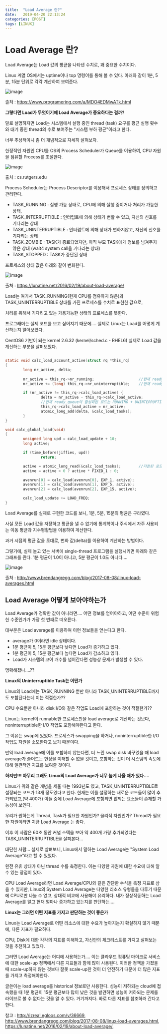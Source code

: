 ```yaml
---
title:  "Load Average 란?"
date:   2019-04-20 22:13:24
categories: [POST]
tags: [LINUX]
---
```


# Load Average 란?

Load Average는 Load 값의 평균을 나타낸 수치로, 꽤 중요한 수치이다.

Linux 계열 OS에서는 uptime이나 top 명령어를 통해 볼 수 있다. 아래와 같이  1분, 5분, 15분 단위로 각각 계산하여 보여준다.

![image](/images/post/linux-loadAverage/1.jpg)

출처 : <https://www.programering.com/a/MDO4EDMwATk.html>

**그렇다면 Load가 무엇이기에 Load Average가 중요하다는 걸까?**

말로 설명하자면 Load는 시스템에서 실행 중인 thread (task) 요구를 평균 실행 횟수 와 대기 중인 thread의 수로 보여주는 "시스템 부하 평균"이라고 한다.

너무 추상적이니 좀 더 개념적으로 자세히 살펴보자.

한정적인 자원인 CPU를 OS의 Process Scheduler가 Queue를 이용하여, CPU 자원을 점유할 Process를 조절한다.

![image](/images/post/linux-loadAverage/2.png)

출처 : cs.rutgers.edu

Process Scheduler는 Process Descriptor를 이용해서 프로세스 상태를 정의하고 관리한다.

* TASK_RUNNING : 실행 가능 상태로, CPU에 의해 실행 중이거나 처리가 가능한 상태,
* TASK_INTERRUPTIBLE : 인터럽트에 의해 상태가 변할 수 있고, 자신의 신호를 기다리는 상태 
* TASK_UNINTERRUPTIBLE : 인터럽트에 의해 상태가 변하지않고, 자신의 신호를 기다리는 상태 
* TASK_ZOMBIE : TASK가 종료되었지만, 아직 부모 TASK에게 정보를 넘겨주지 않은 상태 (wait4 system call을 기다리는 상태)
* TASK_STOPPED : TASK가 중단된 상태

프로세스의 상태 값은 아래와 같이 변화한다.

![image](/images/post/linux-loadAverage/3.png)

출처 : <https://lunatine.net/2016/02/19/about-load-average/>

Load는 여기서 TASK_RUNNING(현재 CPU를 점유하지 않은)과 TASK_UNINTERRUPTIBLE 상태를 가진 프로세스를 수치로 표현한 값으로,

처리를 위해서 기다리고 있는 가용가능한 상태의 프로세스를 뜻한다.


프로그래머는 실제 코드를 보고 싶어지기 때문에.... 실제로 Linux는 Load를 어떻게 계산하는지 알아보았다.

CentOS6 기반이 되는 kernel 2.6.32 (kernel/sched.c - RHEL6) 실제로 Load 값을 계산하는 부분을 살펴보았다.

``` c

static void calc_load_account_active(struct rq *this_rq)
{
        long nr_active, delta;
		
        nr_active = this_rq->nr_running;					//현재 ready_queue의 TASK_RUNNING
        nr_active += (long) this_rq->nr_uninterruptible;	//현재 ready_queue의 TASK_UNINTERRUPTIBLE

        if (nr_active != this_rq->calc_load_active) {
                delta = nr_active - this_rq->calc_load_active;
           		//현재 ready_queue의 활성화된 로드는 RUNNING + UNINTERRUPTIBLE
                this_rq->calc_load_active = nr_active;		
                atomic_long_add(delta, &calc_load_tasks);
        }
}

void calc_global_load(void)
{
        unsigned long upd = calc_load_update + 10;
        long active;

        if (time_before(jiffies, upd))
                return;

        active = atomic_long_read(&calc_load_tasks);		//저장된 로드 값을 가져온 후 계산
        active = active > 0 ? active * FIXED_1 : 0;

        avenrun[0] = calc_load(avenrun[0], EXP_1, active);
        avenrun[1] = calc_load(avenrun[1], EXP_5, active);
        avenrun[2] = calc_load(avenrun[2], EXP_15, active);

        calc_load_update += LOAD_FREQ;
}


```

Load Average를 실제로 구현한 코드를 보니, 1분, 5분, 15분의 평균은 구라였다.

사실 모든 Load 값을 저장하고 평균을 낼 수 없기에 통계학이나 주식에서 자주 사용되는 이동 평균과 지수평활법을 이용하여 계산한다.

과거 시점의 평균 값을 토대로, 변화 값(delta)를 이용하여 계산하는 방법이다. 

그렇기에, 실제 놀고 있는 서버에 single-thread 프로그램을 실행시키면 아래와 같은 그래프를 띈다. 1분 평균이 1.0이 아니고, 5분 평균이 1.0도 아니다....

![image](/images/post/linux-loadAverage/5.png)

출처 : <http://www.brendangregg.com/blog/2017-08-08/linux-load-averages.html>

## Load Average 어떻게 보아야하는가

Load Average가 정확한 값이 아니라면.... 어떤 정보를 얻어야하고, 어떤 수준이 위험한 수준인가가 가장 첫 번째로 떠오른다.

대부분은 Load average를 이용하여 이런 정보들을 얻는다고 한다.

* average가 0이라면 idle 상태이다. 
* 1분 평균이 5, 15분 평균보다 낮다면 Load가 증가하고 있다.
* 1분 평균이 5, 15분 평균보다 높다면 Load가 감소하고 있다.
* Load가 시스템의 코어 개수를 넘어간다면 성능상 문제가 발생할 수 있다.



명확해졌나....??

**Linux의 Uninterruptible Task는 어떤가**

Linux의 Load에는 TASK_RUNNING 뿐만 아니라 TASK_UNINTERRUPTIBLE까지도 포함된다는데 이는 적절한가??

CPU 수요뿐만 아니라 disk I/O와 같은 작업도 Load에 포함하는 것이 적절한가??

Linux는 kernel이 runnable한 프로세스만을 load average로 계산하는 것보다, noninterruptible한 I/O 작업도 포함해야한다고 한다.

그 이유는 swap에 있었다. 프로세스가 swapping을 하거나, noninterruptible한 I/O 작업도 자원을 소모한다고 보기 때문이다.

만약 load average에 이를 포함하지 않는다면, 더 느린 swap disk 바꾸었을 때 load average가 줄어드는 현상을 이해할 수 없을 것이고, 포함하는 것이 더 시스템의 속도에 대해 일관적인 지표를 보여줄 것이다. 

**하지만!!! 아무리 그래도 Linux의 Load Average가 너무 높게 나올 때가 있다....**

Linux가 위와 같은 개념을 세울 때는 1993년도 였고, TASK_UNINTERRUPTIBLE로 설정되는 코드가 13개 정도였다고 한다. 현재는 이를 설정하는 새로운 코드들이 많이 추가되었고,(약 400개) 이들 중에 Load Average에 포함되면 않되는 요소들이 존재할 가능성이 보인다.

우리가 원하는게 Thread, Task가 필요한 자원인가? 물리적 자원인가? Thread가 필요한 자원이라면 지금 Load Average 는 좋다.

이후 이 사람은 60초 동안 커널 스택을 보아 약 400개 가량 추가되었다는 TASK_UNINTERRUPTIBLE을 살펴본다...

대단한 사람... 실제로 살펴보니, Linux에서 말하는 Load Average는 "System Load Average"라고 할 수 있었다.

완전 유휴 상태가 아닌 thread 수를 측정한다. 이는 다양한 자원에 대한 수요에 대해 알 수 있는 장점이 있다.

CPU Load Average라면 Load Average/CPU와 같은 간단한 수식을 측정 지표로 삼을 수 있지만, Linux의 System Load Average는 다양한 리소스 유형들을 다루기 때문에 CPU로만 나눌 수 없고, 상대적 비교에 사용해야 유리하다. 내가 정상작동하는 Load Average를 알고 현재 얼마나 증가하고 있는지를 판단하는....

**Linux는 그러면 어떤 지표를 가지고 판단하는 것이 좋은가**

Linux는 Load Average로 어떤 리소스에 대한 수요가 높아지는지 확실하지 않기 때문에, 다른 지표가 필요하다.

CPU, Disk에 대한 각각의 지표를 이해하고, 자신만의 체크리스트를 가지고 살펴보는 것을 추천하고 있었다.

그러면 Load Average는 어디에 사용하는가.... 이는 클라우드 컴퓨팅 마이크로 서비스에 대한 scale-up 정책에서 다른 지표들과 함께 많이 사용된다. 이러한 정책을 가졌을 때 scale-up하지 않는 것보다 잘못 scale-up한 것이 더 안전하기 때문에 더 많은 지표를 가지고 측정해야한다.

글쓴이는 load average를 historical 정보로만 사용한다. 성능이 저하되는 cloud에 접속했을 때 1분 평균이 15분 평균보다 많이 낮은 것을 발견하면 성능이 저하되는 문제를 라이브로 볼 수 없다는 것을 알 수 있다. 거기까지다. 바로 다른 지표를 참조하러 간다고 한다.



참고 : <http://izreal.egloos.com/v/36669>, <http://www.brendangregg.com/blog/2017-08-08/linux-load-averages.html>, <https://lunatine.net/2016/02/19/about-load-average/>, 

